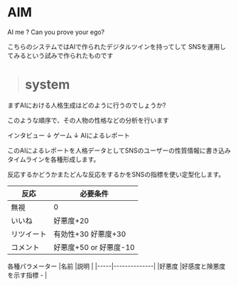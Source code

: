 # AIM
AI me ?
Can you prove your ego?


こちらのシステムではAIで作られたデジタルツインを持ってして
SNSを運用してみるという試みで作られたものです

> # system

まずAIにおける人格生成はどのように行うのでしょうか?


このような順序で、その人物の性格などの分析を行います

インタビュー
↓
ゲーム
↓
AIによるレポート


このAIによるレポートを人格データとしてSNSのユーザーの性質情報に書き込みタイムラインを各種形成します。

反応するかどうかまたどんな反応をするかをSNSの指標を使い定型化します。

|反応 |必要条件 |
|-----|----------|
|無視 |0 |
|いいね |好悪度+20 |
|リツイート |有効性+30  好悪度+30 |
|コメント |好悪度+50 or 好悪度-10 |


各種パラメーター
|名前 |説明 |
|-----|--------------|
|好悪度 |好感度と険悪度を示す指標 - |
